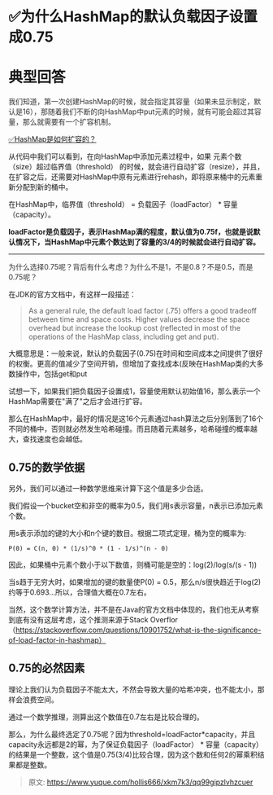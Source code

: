 # ✅为什么HashMap的默认负载因子设置成0.75

# 典型回答


<font style="color:rgb(51, 51, 51);">我们知道，第一次创建HashMap的时候，就会指定其容量（如果未显示制定，默认是16），那随着我们不断的向HashMap中put元素的时候，就有可能会超过其容量，那么就需要有一个扩容机制。</font>

<font style="color:rgb(51, 51, 51);"></font>

[✅HashMap是如何扩容的？](https://www.yuque.com/hollis666/xkm7k3/co1ul8)



从代码中我们可以看到，在向HashMap中添加元素过程中，如果 元素个数（size）超过临界值（threshold） 的时候，就会进行自动扩容（resize），并且，在扩容之后，还需要对HashMap中原有元素进行rehash，即将原来桶中的元素重新分配到新的桶中。



在HashMap中，临界值（threshold） = 负载因子（loadFactor） * 容量（capacity）。



**loadFactor是负载因子，表示HashMap满的程度，默认值为0.75f，也就是说默认情况下，当HashMap中元素个数达到了容量的3/4的时候就会进行自动扩容。**

****

<font style="color:rgb(51, 51, 51);">为什么选择0.75呢？背后有什么考虑？为什么不是1，不是0.8？不是0.5，而是0.75呢？</font>



在JDK的官方文档中，有这样一段描述：



> As a general rule, the default load factor (.75) offers a good tradeoff between time and space costs. Higher values decrease the space overhead but increase the lookup cost (reflected in most of the operations of the HashMap class, including get and put).
>
> 
>

大概意思是：一般来说，默认的负载因子(0.75)在时间和空间成本之间提供了很好的权衡。更高的值减少了空间开销，但增加了查找成本(反映在HashMap类的大多数操作中，包括get和put



试想一下，如果我们把负载因子设置成1，容量使用默认初始值16，那么表示一个HashMap需要在"满了"之后才会进行扩容。



那么在HashMap中，最好的情况是这16个元素通过hash算法之后分别落到了16个不同的桶中，否则就必然发生哈希碰撞。而且随着元素越多，哈希碰撞的概率越大，查找速度也会越低。



## 0.75的数学依据
另外，我们可以通过一种数学思维来计算下这个值是多少合适。



我们假设一个bucket空和非空的概率为0.5，我们用s表示容量，n表示已添加元素个数。



用s表示添加的键的大小和n个键的数目。根据二项式定理，桶为空的概率为:



`P(0) = C(n, 0) * (1/s)^0 * (1 - 1/s)^(n - 0)`

因此，如果桶中元素个数小于以下数值，则桶可能是空的：log(2)/log(s/(s - 1))



当s趋于无穷大时，如果增加的键的数量使P(0) = 0.5，那么n/s很快趋近于log(2) 约等于0.693...所以，合理值大概在0.7左右。



当然，这个数学计算方法，并不是在Java的官方文档中体现的，我们也无从考察到底有没有这层考虑，这个推测来源于Stack Overflor（https://stackoverflow.com/questions/10901752/what-is-the-significance-of-load-factor-in-hashmap）

## 0.75的必然因素
理论上我们认为负载因子不能太大，不然会导致大量的哈希冲突，也不能太小，那样会浪费空间。



通过一个数学推理，测算出这个数值在0.7左右是比较合理的。



那么，为什么最终选定了0.75呢？因为threshold=loadFactor*capacity，并且capacity永远都是2的幂，为了保证负载因子（loadFactor） * 容量（capacity）的结果是一个整数，这个值是0.75(3/4)比较合理，因为这个数和任何2的幂乘积结果都是整数。



> 原文: <https://www.yuque.com/hollis666/xkm7k3/qq99gipzlvhzcuer>